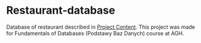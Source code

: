 # Restaurant-database
Database of restaurant described in [Project Content](https://github.com/Suselkowy/Restaurant-database/blob/main/Project%20content.pdf).
This project was made for Fundamentals of Databases (Podstawy Baz Danych) course at AGH.
